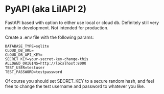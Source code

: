 # PyAPI (aka LilAPI 2)

FastAPI based with option to either use local or cloud db. Definitely still very much in development. Not intended for production.

Create a .env file with the following params:

```env
DATABASE_TYPE=sqlite
CLOUD_DB_URL=
CLOUD_DB_API_KEY=
SECRET_KEY=your-secret-key-change-this
ALLOWED_ORIGINS=http://localhost:8000
TEST_USER=testuser
TEST_PASSWORD=testpassword
```

Of course you should set SECRET_KEY to a secure random hash, and feel free to change the test username and password to whatever you like.
